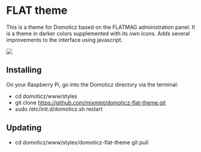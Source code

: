 <h1>FLAT theme</h1>
<p>This is a theme for Domoticz based on the FLATMAG administration panel. It is a theme in darker colors supplemented with its own icons. Adds several improvements to the interface using javascript.</p>
<img src="screenshot.jpg" />
<h2>Installing</h2>
<p>On your Raspberry Pi, go into the Domoticz directory via the terminal:</p>
<ul>
  <li>cd domoticz/www/styles</li>
  <li>git clone <a href="https://github.com/mixmint/domoticz-flat-theme.git">https://github.com/mixmint/domoticz-flat-theme.git</a></li>
<li>sudo /etc/init.d/domoticz.sh restart</li>
</ul>
<h2>Updating</h2>
<ul>
<li>cd domoticz/www/styles/domoticz-flat-theme git pull</li>
</ul>
